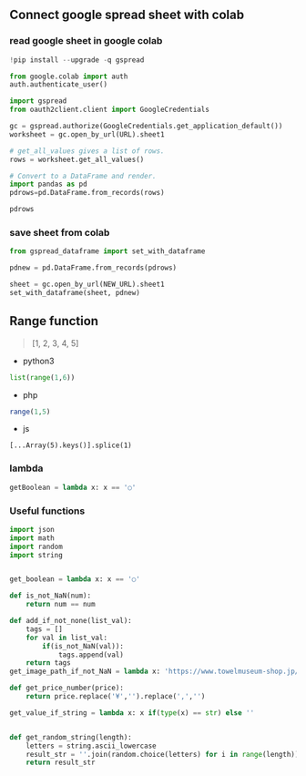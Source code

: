 ## Connect google spread sheet with colab

### read google sheet in google colab

```python
!pip install --upgrade -q gspread

from google.colab import auth
auth.authenticate_user()

import gspread
from oauth2client.client import GoogleCredentials

gc = gspread.authorize(GoogleCredentials.get_application_default())
worksheet = gc.open_by_url(URL).sheet1

# get_all_values gives a list of rows.
rows = worksheet.get_all_values()

# Convert to a DataFrame and render.
import pandas as pd
pdrows=pd.DataFrame.from_records(rows)

pdrows
```

### save sheet from colab

```python
from gspread_dataframe import set_with_dataframe

pdnew = pd.DataFrame.from_records(pdrows)

sheet = gc.open_by_url(NEW_URL).sheet1
set_with_dataframe(sheet, pdnew)
```

## Range function

> [1, 2, 3, 4, 5]

- python3

```python
list(range(1,6))
```

- php

```php
range(1,5)
```

- js

```
[...Array(5).keys()].splice(1)
```

### lambda

```py
getBoolean = lambda x: x == '○'
```

### Useful functions

```py
import json
import math
import random
import string


get_boolean = lambda x: x == '○'

def is_not_NaN(num):
    return num == num

def add_if_not_none(list_val):
    tags = []
    for val in list_val:
        if(is_not_NaN(val)):
            tags.append(val)
    return tags
get_image_path_if_not_NaN = lambda x: 'https://www.towelmuseum-shop.jp/upload/save_image/' + x if(is_not_NaN(x)) else ''

def get_price_number(price):
    return price.replace('¥','').replace(',','')

get_value_if_string = lambda x: x if(type(x) == str) else ''


def get_random_string(length):
    letters = string.ascii_lowercase
    result_str = ''.join(random.choice(letters) for i in range(length))
    return result_str

```